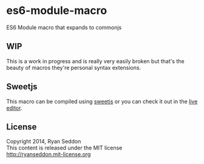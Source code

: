 es6-module-macro
================

ES6 Module macro that expands to commonjs

## WIP

This is a work in progress and is really very easily broken but that's the beauty of macros they're personal syntax extensions.

## Sweetjs

This macro can be compiled using [sweetjs](http://sweetjs.org) or you can check it out in the [live editor](http://sweetjs.org/browser/editor.html#macro%20import%20{%0A%09rule%20{%0A%09%09{%20$modules%20%28,%29%20...%20}%20from%20$module:lit;%0A%09}%20=%3E%20{%0A%09%09$%28var%20$modules%20=%20require%28$module%29.$modules;%29%20...%0A%09}%0A}%0A%0Aimport%20{%20support,%20dispatchClick%20}%20from%20%27./utils%27;%0Aimport%20{%20foo%20}%20from%20%27./goo%27;%0A%0Amacro%20export%20{%0A%09rule%20{%0A%09%09{%20$modules%20%28,%29%20...%20};%0A%09}%20=%3E%20{%0A%09%09$%28exports.$modules%20=%20$modules;%29%20...%0A%09}%0A}%0A%0Aexport%20{%20support,%20dispatchClick%20};%0Aexport%20{%20goo%20};).

## License

Copyright 2014, Ryan Seddon  
This content is released under the MIT license  
http://ryanseddon.mit-license.org
